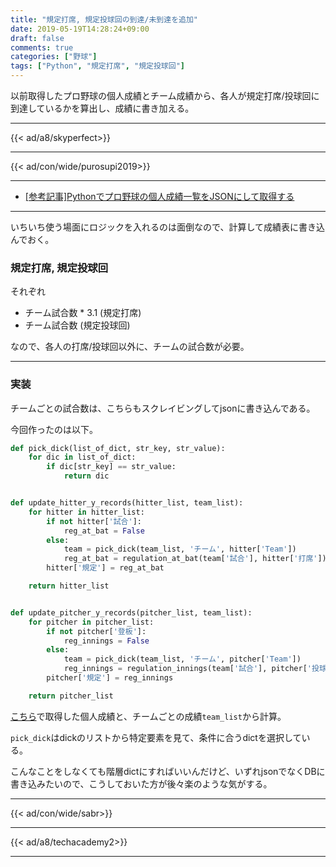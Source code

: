 ```yaml
---
title: "規定打席, 規定投球回の到達/未到達を追加"
date: 2019-05-19T14:28:24+09:00
draft: false
comments: true
categories: ["野球"]
tags: ["Python", "規定打席", "規定投球回"]
---
```


以前取得したプロ野球の個人成績とチーム成績から、各人が規定打席/投球回に到達しているかを算出し、成績に書き加える。

<!--more-->

---

{{< ad/a8/skyperfect>}}

---

{{< ad/con/wide/purosupi2019>}}

---

- [[参考記事]Pythonでプロ野球の個人成績一覧をJSONにして取得する](https://www.ted027.com/post/python-personal-records)

---

いちいち使う場面にロジックを入れるのは面倒なので、計算して成績表に書き込んでおく。

### 規定打席, 規定投球回

それぞれ

- チーム試合数 * 3.1 (規定打席)
- チーム試合数 (規定投球回)

なので、各人の打席/投球回以外に、チームの試合数が必要。

---

### 実装

チームごとの試合数は、こちらもスクレイビングしてjsonに書き込んである。

今回作ったのは以下。

```py
def pick_dick(list_of_dict, str_key, str_value):
    for dic in list_of_dict:
        if dic[str_key] == str_value:
            return dic


def update_hitter_y_records(hitter_list, team_list):
    for hitter in hitter_list:
        if not hitter['試合']:
            reg_at_bat = False
        else:
            team = pick_dick(team_list, 'チーム', hitter['Team'])
            reg_at_bat = regulation_at_bat(team['試合'], hitter['打席'])
        hitter['規定'] = reg_at_bat

    return hitter_list


def update_pitcher_y_records(pitcher_list, team_list):
    for pitcher in pitcher_list:
        if not pitcher['登板']:
            reg_innings = False
        else:
            team = pick_dick(team_list, 'チーム', pitcher['Team'])
            reg_innings = regulation_innings(team['試合'], pitcher['投球回'])
        pitcher['規定'] = reg_innings

    return pitcher_list
```

[こちら](https://www.ted027.com/post/python-personal-records)で取得した個人成績と、チームごとの成績`team_list`から計算。

`pick_dick`はdickのリストから特定要素を見て、条件に合うdictを選択している。

こんなことをしなくても階層dictにすればいいんだけど、いずれjsonでなくDBに書き込みたいので、こうしておいた方が後々楽のような気がする。

---

{{< ad/con/wide/sabr>}}

---

{{< ad/a8/techacademy2>}}

---